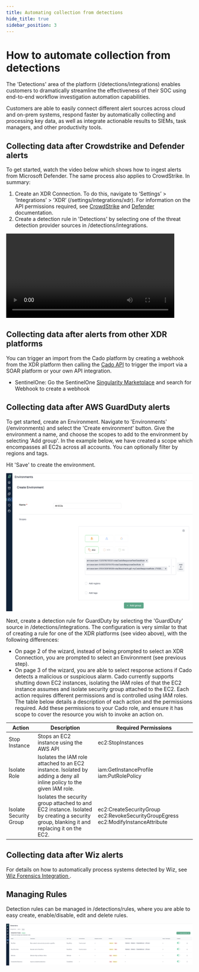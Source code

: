 ```yaml
---
title: Automating collection from detections
hide_title: true
sidebar_position: 3
---
```


# How to automate collection from detections

The 'Detections' area of the platform (/detections/integrations) enables customers to dramatically streamline the effectiveness of their SOC using end-to-end workflow investigation automation capabilities.

Customers are able to easily connect different alert sources across cloud and on-prem systems, respond faster by automatically collecting and processing key data, as well as integrate actionable results to SIEMs, task managers, and other productivity tools.

## Collecting data after Crowdstrike and Defender alerts

To get started, watch the video below which shows how to ingest alerts from Microsoft Defender. The same process also applies to CrowdStrike. In summary:

1. Create an XDR Connection. To do this, navigate to ‘Settings’ > ‘Integrations’ > ‘XDR’ (/settings/integrations/xdr). For information on the API permissions required, see [CrowdStrike](/cado-response/manage/integrations/xdr/crowdstrike) and [Defender](/cado-response/manage/integrations/xdr/defender) documentation.
2. Create a detection rule in 'Detections' by selecting one of the threat detection provider sources in /detections/integrations.

<video src="/img/detections-set-up.mp4" controls width="90%"></video>

## Collecting data after alerts from other XDR platforms
You can trigger an import from the Cado platform by creating a webhook from the XDR platform then calling the [Cado API](/cado-response/manage/integrations/api-overview) to trigger the import via a SOAR platform or your own API integration.

* SentinelOne: Go the SentinelOne [Singularity Marketplace](https://www.sentinelone.com/partners/singularity-marketplace/) and search for Webhook to create a webhook

## Collecting data after AWS GuardDuty alerts

To get started, create an Environment. Navigate to 'Environments' (/environments) and select the 'Create environment' button. Give the environment a name, and choose the scopes to add to the environment by selecting 'Add group'. In the example below, we have created a scope which encompasses all EC2s across all accounts. You can optionally filter by regions and tags.

Hit 'Save' to create the environment.

![Create Environments](/img/environments-create.png)

Next, create a detection rule for GuardDuty by selecting the 'GuardDuty' source in /detections/integrations. The configuration is very similar to that of creating a rule for one of the XDR platforms (see video above), with the following differences:

* On page 2 of the wizard, instead of being prompted to select an XDR Connection, you are prompted to select an Environment (see previous step).
* On page 3 of the wizard, you are able to select response actions if Cado detects a malicious or suspicious alarm. Cado currently supports shutting down EC2 instances, isolating the IAM roles of that the EC2 instance assumes and isolate security group attached to the EC2. Each action requires different permissions and is controlled using IAM roles. The table below details a description of each action and the permissions required. Add these permissions to your Cado role, and ensure it has scope to cover the resource you wish to invoke an action on.

| Action | Description | Required Permissions
| -------- | ----------- | ----------|
| Stop Instance | Stops an EC2 instance using the AWS API | ec2:StopInstances |
| Isolate Role | Isolates the IAM role attached to an EC2 instance. Isolated by adding a deny all inline policy to the given IAM role. | iam:GetInstanceProfile iam:PutRolePolicy |
| Isolate Security Group |  Isolates the security group attached to and EC2 instance. Isolated by creating a security group, blanking it and replacing it on the EC2. | ec2:CreateSecurityGroup ec2:RevokeSecurityGroupEgress ec2:ModifyInstanceAttribute |

## Collecting data after Wiz alerts
For details on how to automatically process systems detected by Wiz, see [Wiz Forensics Integration
](/cado-response/manage/integrations/cnapp/wiz).

## Managing Rules ##

Detection rules can be managed in /detections/rules, where you are able to easy create, enable/disable, edit and delete rules.

![Manage Rules](/img/detections-rules.png)
